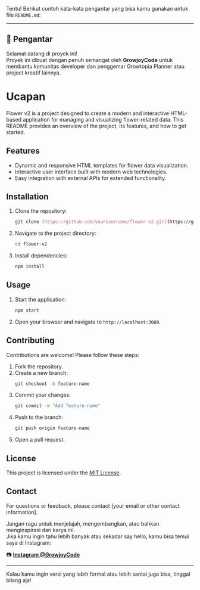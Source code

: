 Tentu! Berikut contoh kata-kata pengantar yang bisa kamu gunakan untuk file `README.md`:

---

## 📌 Pengantar

Selamat datang di proyek ini!  
Proyek ini dibuat dengan penuh semangat oleh **GrowjoyCode** untuk membantu komunitas developer dan penggemar Growtopia Planner atau project kreatif lainnya.

# Ucapan

Flower v2 is a project designed to create a modern and interactive HTML-based application for managing and visualizing flower-related data. This README provides an overview of the project, its features, and how to get started.

## Features

- Dynamic and responsive HTML templates for flower data visualization.
- Interactive user interface built with modern web technologies.
- Easy integration with external APIs for extended functionality.

## Installation

1. Clone the repository:
    ```bash
    git clone [https://github.com/yourusername/flower-v2.git](https://github.com/growjoy/Flower-V2.git)
    ```
2. Navigate to the project directory:
    ```bash
    cd flower-v2
    ```
3. Install dependencies:
    ```bash
    npm install
    ```

## Usage

1. Start the application:
    ```bash
    npm start
    ```
2. Open your browser and navigate to `http://localhost:3000`.

## Contributing

Contributions are welcome! Please follow these steps:

1. Fork the repository.
2. Create a new branch:
    ```bash
    git checkout -b feature-name
    ```
3. Commit your changes:
    ```bash
    git commit -m "Add feature-name"
    ```
4. Push to the branch:
    ```bash
    git push origin feature-name
    ```
5. Open a pull request.

## License

This project is licensed under the [MIT License](LICENSE).

## Contact

For questions or feedback, please contact [your email or other contact information].

Jangan ragu untuk menjelajah, mengembangkan, atau bahkan menginspirasi dari karya ini.  
Jika kamu ingin tahu lebih banyak atau sekadar say hello, kamu bisa temui saya di Instagram:

📷 **[Instagram @GrowjoyCode](https://instagram.com/lf_lathif)**

---

Kalau kamu ingin versi yang lebih formal atau lebih santai juga bisa, tinggal bilang aja!
